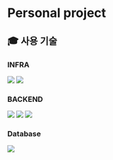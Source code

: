 # Personal project

## 🎓 사용 기술

### INFRA

<img src="https://img.shields.io/badge/-Docker-2496ED?style=for-the-badge&logo=docker&logoColor=white"> <img src="https://img.shields.io/badge/-Eclipse_mosquitto-3C5280?style=for-the-badge&logo=eclipse-mosquitto&logoColor=white">

### BACKEND

<img src="https://img.shields.io/badge/Python-3776AB?style=for-the-badge&logo=python&logoColor=white"> <img src ="https://img.shields.io/badge/fastapi-109989?style=for-the-badge&logo=FASTAPI&logoColor=white"> <img src="https://img.shields.io/badge/mqtt-660066?style=for-the-badge&logo=mqtt&logoColor=white"> 

<!-- ### FRONTEND

<img src="https://img.shields.io/badge/javascript-F7DF1E?style=for-the-badge&logo=javascript&logoColor=black"> <img src="https://img.shields.io/badge/vue.js-4FC08D?style=for-the-badge&logo=vue.js&logoColor=white"> <img src="https://img.shields.io/badge/mqtt-660066?style=for-the-badge&logo=mqtt&logoColor=white"> -->

<!-- ### EMBEDDED

<img src="https://img.shields.io/badge/Python-3776AB?style=for-the-badge&logo=python&logoColor=white"> <img src="https://img.shields.io/badge/C++-00599C?style=for-the-badge&logo=cplusplus&logoColor=white"> <img src="https://img.shields.io/badge/raspberrypi-A22846?style=for-the-badge&logo=raspberrypi&logoColor=white"> <img src="https://img.shields.io/badge/arduino-00878F?style=for-the-badge&logo=arduino&logoColor=white"> <img src="https://img.shields.io/badge/mqtt-660066?style=for-the-badge&logo=mqtt&logoColor=white"> -->

### Database

<img src="https://img.shields.io/badge/mysql-4479A1?style=for-the-badge&logo=mysql&logoColor=white">
